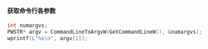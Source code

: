 #### 获取命令行各参数

```cc
int numargvs;
PWSTR* argv = CommandLineToArgvW(GetCommandLineW(), &numargvs);
wprintf(L"%s\n", argv[1]);
```

